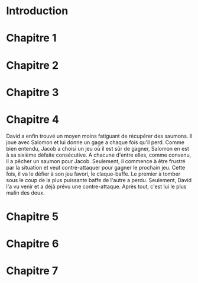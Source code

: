 # Introduction

# Chapitre 1 

# Chapitre 2

# Chapitre 3

# Chapitre 4
David a enfin trouvé un moyen moins fatiguant de récupérer des saumons. Il joue avec Salomon et lui donne un gage a chaque fois qu'il perd. Comme bien entendu, Jacob a choisi un jeu où il est sûr de gagner, Salomon en est à sa sixième défaite consécutive.
A chacune d'entre elles, comme convenu, il a pêcher un saumon pour Jacob. Seulement, il commence à être frustré par la situation et veut contre-attaquer pour gagner le prochain jeu. Cette fois, il va le défier à son jeu favori, le claque-baffe. Le premier à tomber sous le coup de la plus puissante baffe de l'autre a perdu.
Seulement, David l'a vu venir et a déjà prévu une contre-attaque. Après tout, c'est lui le plus malin des deux.

# Chapitre 5

# Chapitre 6

# Chapitre 7
